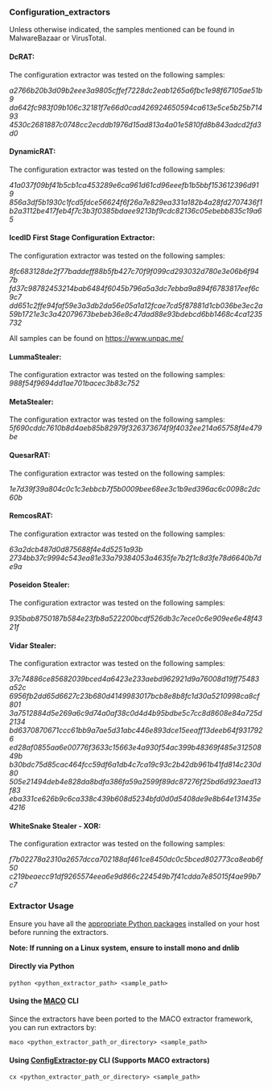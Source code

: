 ### Configuration_extractors

Unless otherwise indicated, the samples mentioned can be found in MalwareBazaar or VirusTotal.

#### DcRAT:

The configuration extractor was tested on the following samples:

_a2766b20b3d09b2eee3a9805cffef7228dc2eab1265a6fbc1e98f67105ae51b9 da642fc983f09b106c32181f7e66d0cad426924650594ca613e5ce5b25b71493 4530c2681887c0748cc2ecddb1976d15ad813a4a01e5810fd8b843adcd2fd3d0_

#### DynamicRAT:

The configuration extractor was tested on the following samples:

_41a037f09bf41b5cb1ca453289e6ca961d61cd96eeefb1b5bbf153612396d919
856a3df5b1930c1fcd5fdce56624f6f26a7e829ea331a182b4a28fd2707436f1
b2a3112be417feb4f7c3b3f0385bdaee9213bf9cdc82136c05ebebb835c19a65_

#### IcedID First Stage Configuration Extractor:

The configuration extractor was tested on the following samples:

_8fc683128de2f77baddeff88b5fb427c70f9f099cd293032d780e3e06b6f947b
fd37c98782453214bab6484f6045b796a5a3dc7ebba9a894f6783817eef6c9c7
dd651c2ffe94faf59e3a3db2da56e05a1a12fcae7cd5f87881d1cb036be3ec2a 59b1721e3c3a42079673bebeb36e8c47dad88e93bdebcd6bb1468c4ca1235732_

All samples can be found on https://www.unpac.me/

#### LummaStealer:
The configuration extractor was tested on the following samples:
_988f54f9694dd1ae701bacec3b83c752_

#### MetaStealer:

The configuration extractor was tested on the following samples:
_5f690cddc7610b8d4aeb85b82979f326373674f9f4032ee214a65758f4e479be_

#### QuesarRAT:
The configuration extractor was tested on the following samples:

_1e7d39f39a804c0c1c3ebbcb7f5b0009bee68ee3c1b9ed396ac6c0098c2dc60b_

#### RemcosRAT:

The configuration extractor was tested on the following samples:

_63a2dcb487d0d875688f4e4d5251a93b 2734bb37c9994c543ea81e33a79384053a4635fe7b2f1c8d3fe78d6640b7de9a_

#### Poseidon Stealer:
The configuration extractor was tested on the following samples:

_935bab8750187b584e23fb8a522200bcdf526db3c7ece0c6e909ee6e48f4321f_

#### Vidar Stealer:

The configuration extractor was tested on the following samples:

_37c74886ce85682039bced4a6423e233aebd962921d9a76008d19ff75483a52c
6956fb2dd65d6627c23b680d4149983017bcb8e8b8fc1d30a5210998ca8cf801
3a7512884d5e269a6c9d74a0af38c0d4d4b95bdbe5c7cc8d8608e84a725d2134
bd6370870671ccc61bb9a7ae5d31abc446e893dce15eeaff13deeb64f9317926
ed28af0855aa6e00776f3633c15663e4a930f54ac399b48369f485e31250849b
b30bdc75d85cac464fcc59df6a1db4c7ca19c93c2b42db961b41fd814c230d80
505e21494deb4e828da8bdfa386fa59a2599f89dc87276f25bd6d923aed13f83
eba331ce626b9c6ca338c439b608d5234bfd0d0d5408de9e8b64e131435e4216_

#### WhiteSnake Stealer - XOR:

The configuration extractor was tested on the following samples:

_f7b02278a2310a2657dcca702188af461ce8450dc0c5bced802773ca8eab6f50
c219beaecc91df9265574eea6e9d866c224549b7f41cdda7e85015f4ae99b7c7_

### Extractor Usage
Ensure you have all the [appropriate Python packages](./requirements.txt) installed on your host before running the extractors.

**Note: If running on a Linux system, ensure to install mono and dnlib**

#### Directly via Python

`python <python_extractor_path> <sample_path>`

#### Using the [MACO](https://github.com/CybercentreCanada/maco) CLI

Since the extractors have been ported to the MACO extractor framework, you can run extractors by:

`maco <python_extractor_path_or_directory> <sample_path>`

#### Using [ConfigExtractor-py](https://github.com/CybercentreCanada/configextractor-py) CLI (Supports MACO extractors)

`cx <python_extractor_path_or_directory> <sample_path>`
